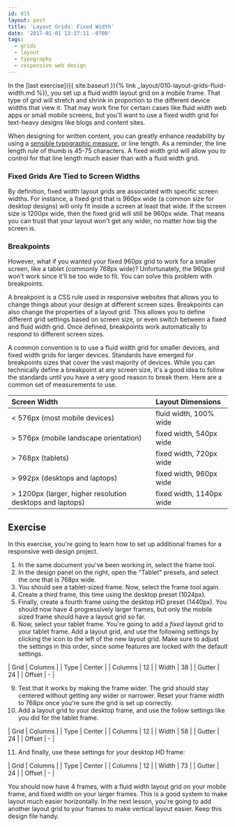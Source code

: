```yaml
---
id: 015
layout: post
title: 'Layout Grids: Fixed Width'
date: '2017-01-01 13:37:11 -0700'
tags:
  - grids
  - layout
  - typography
  - responsive web design
---
```


In the [last exercise]({{ site.baseurl }}{% link _layout/010-layout-grids-fluid-width.md %}), you set up a fluid width layout grid on a mobile frame. That type of grid will stretch and shrink in proportion to the different device widths that view it. That may work fine for certain cases like fluid width web apps or small mobile screens, but you'll want to use a fixed width grid for text-heavy designs like blogs and content sites.

When designing for written content, you can greatly enhance readability by using a [sensible typographic measure](LINKME), or line length. As a reminder, the line length rule of thumb is 45-75 characters. A fixed width grid will allow you to control for that line length much easier than with a fluid width grid.

### Fixed Grids Are Tied to Screen Widths

By definition, fixed width layout grids are associated with specific screen widths. For instance, a fixed grid that is 960px wide (a common size for desktop designs) will only fit inside a screen at least that wide. If the screen size is 1200px wide, then the fixed grid will still be 960px wide. That means you can trust that your layout won't get any wider, no matter how big the screen is.

### Breakpoints

However, what if you wanted your fixed 960px grid to work for a smaller screen, like a tablet (commonly 768px wide)? Unfortunately, the 960px grid won't work since it'll be too wide to fit. You can solve this problem with breakpoints.

A breakpoint is a CSS rule used in responsive websites that allows you to change things about your design at different screen sizes. Breakpoints can also change the properties of a layout grid. This allows you to define different grid settings based on screen size, or even switch between a fixed and fluid width grid. Once defined, breakpoints work automatically to respond to different screen sizes.

A common convention is to use a fluid width grid for smaller devices, and fixed width grids for larger devices. Standards have emerged for breakpoints sizes that cover the vast majority of devices. While you can technically define a breakpoint at any screen size, it's a good idea to follow the standards until you have a very good reason to break them. Here are a common set of measurements to use.

Screen Width                                              | Layout Dimensions        |
:-------------------------------------------------------- | :----------------------- |
< 576px (most mobile devices)                             | fluid width, 100% wide   |
> 576px (mobile landscape orientation)                    | fixed width, 540px wide  |
> 768px (tablets)                                         | fixed width, 720px wide  |
> 992px (desktops and laptops)                            | fixed width, 960px wide  |
> 1200px (larger, higher resolution desktops and laptops) | fixed width, 1140px wide |

<!--more-->
## Exercise

In this exercise, you're going to learn how to set up additional frames for a responsive web design project.

1. In the same document you've been working in, select the <span data-keyCombo="frame">frame tool</span>.
2. In the design panel on the right, open the "Tablet" presets, and select the one that is 768px wide.
3. You should see a tablet-sized frame. Now, select the <span data-keyCombo="frame">frame tool</span> again.
4. Create a third frame, this time using the desktop preset (1024px).
5. Finally, create a fourth frame using the desktop HD preset (1440px). You should now have 4 progressively larger frames, but only the mobile sized frame should have a layout grid so far.
6. Now, select your tablet frame. You're going to add a *fixed* layout grid to your tablet frame. Add a layout grid, and use the following settings by clicking the icon to the left of the new layout grid. Make sure to adjust the settings in this order, since some features are locked with the default settings.

| Grid | Columns |
| Type | Center |
| Columns | 12 |
| Width | 38 |
| Gutter | 24 |
| Offset | - |

9. Test that it works by making the frame wider. The grid should stay centered without getting any wider or narrower. Reset your frame width to 768px once you're sure the grid is set up correctly.
10. Add a layout grid to your desktop frame, and use the follow settings like you did for the tablet frame.

| Grid | Columns |
| Type | Center |
| Columns | 12 |
| Width | 58 |
| Gutter | 24 |
| Offset | - |

11. And finally, use these settings for your desktop HD frame:

| Grid | Columns |
| Type | Center |
| Columns | 12 |
| Width | 73 |
| Gutter | 24 |
| Offset | - |

You should now have 4 frames, with a fluid width layout grid on your mobile frame, and fixed width on your larger frames. This is a good system to make layout much easier horizontally. In the next lesson, you're going to add another layout grid to your frames to make vertical layout easier. Keep this design file handy.
